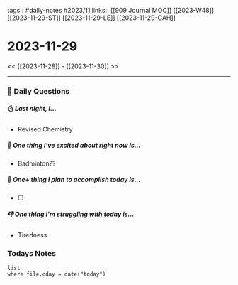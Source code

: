 tags:: #daily-notes #2023/11 
links:: [[909 Journal MOC]] [[2023-W48]] [[2023-11-29-ST]] [[2023-11-29-LE]] [[2023-11-29-GAH]]
# 2023-11-29

<< [[2023-11-28]] - [[2023-11-30]] >>

---
### 📅 Daily Questions
##### 🌜 Last night, I...
- Revised Chemistry

##### 🙌 One thing I've excited about right now is...
- Badminton??

##### 🚀 One+ thing I plan to accomplish today is...
- [ ] 

##### 👎 One thing I'm struggling with today is...
- Tiredness

### Todays Notes
```dataview
list 
where file.cday = date("today")
```